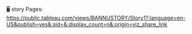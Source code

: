 🖥️ story Pages:
https://public.tableau.com/views/BANNUSTORY/Story1?:language=en-US&publish=yes&:sid=&:display_count=n&:origin=viz_share_link
